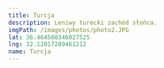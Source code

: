 ```yaml
---
title: Turcja
description: Leniwy turecki zachód słońca.
imgPath: /images/photos/photo2.JPG
lat: 36.464560346027525
lng: 32.12017289461212
name: Turcja
---
```

